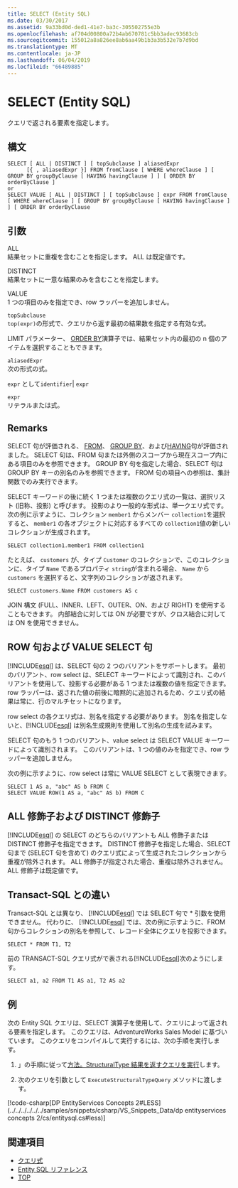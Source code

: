 ```yaml
---
title: SELECT (Entity SQL)
ms.date: 03/30/2017
ms.assetid: 9a33bd0d-ded1-41e7-ba3c-305502755e3b
ms.openlocfilehash: af704d00800a72b4ab670781c5bb3adec93683cb
ms.sourcegitcommit: 155012a8a826ee8ab6aa49b1b3a3b532e7b7d9bd
ms.translationtype: MT
ms.contentlocale: ja-JP
ms.lasthandoff: 06/04/2019
ms.locfileid: "66489885"
---
```

# <a name="select-entity-sql"></a>SELECT (Entity SQL)
クエリで返される要素を指定します。  
  
## <a name="syntax"></a>構文  
  
```  
SELECT [ ALL | DISTINCT ] [ topSubclause ] aliasedExpr   
      [{ , aliasedExpr }] FROM fromClause [ WHERE whereClause ] [ GROUP BY groupByClause [ HAVING havingClause ] ] [ ORDER BY orderByClause ]  
or  
SELECT VALUE [ ALL | DISTINCT ] [ topSubclause ] expr FROM fromClause [ WHERE whereClause ] [ GROUP BY groupByClause [ HAVING havingClause ] ] [ ORDER BY orderByClause  
```  
  
## <a name="arguments"></a>引数  
 ALL  
 結果セットに重複を含むことを指定します。 ALL は既定値です。  
  
 DISTINCT  
 結果セットに一意な結果のみを含むことを指定します。  
  
 VALUE  
 1 つの項目のみを指定でき、row ラッパーを追加しません。  
  
 `topSubclause`  
 `top(expr)`の形式で、クエリから返す最初の結果数を指定する有効な式。  
  
 LIMIT パラメーター、 [ORDER BY](../../../../../../docs/framework/data/adonet/ef/language-reference/order-by-entity-sql.md)演算子では、結果セット内の最初の n 個のアイテムを選択することもできます。  
  
 `aliasedExpr`  
 次の形式の式。  
  
 `expr` として`identifier`&#124; `expr`  
  
 `expr`  
 リテラルまたは式。  
  
## <a name="remarks"></a>Remarks  
 SELECT 句が評価される、 [FROM](../../../../../../docs/framework/data/adonet/ef/language-reference/from-entity-sql.md)、 [GROUP BY](../../../../../../docs/framework/data/adonet/ef/language-reference/group-by-entity-sql.md)、および[HAVING](../../../../../../docs/framework/data/adonet/ef/language-reference/having-entity-sql.md)句が評価されました。 SELECT 句は、FROM 句または外側のスコープから現在スコープ内にある項目のみを参照できます。 GROUP BY 句を指定した場合、SELECT 句は GROUP BY キーの別名のみを参照できます。 FROM 句の項目への参照は、集計関数でのみ実行できます。  
  
 SELECT キーワードの後に続く 1 つまたは複数のクエリ式の一覧は、選択リスト (旧称、投影) と呼びます。 投影のより一般的な形式は、単一クエリ式です。 次の例に示すように、コレクション `member1` からメンバー `collection1`を選択すると、 `member1` の各オブジェクトに対応するすべての `collection1`値の新しいコレクションが生成されます。  
  
```  
SELECT collection1.member1 FROM collection1  
```  
  
 たとえば、 `customers` が、タイプ `Customer` のコレクションで、このコレクションに、タイプ `Name` であるプロパティ `string`が含まれる場合、 `Name` から `customers` を選択すると、文字列のコレクションが返されます。  
  
```  
SELECT customers.Name FROM customers AS c  
```  
  
 JOIN 構文 (FULL、INNER、LEFT、OUTER、ON、および RIGHT) を使用することもできます。 内部結合に対しては ON が必要ですが、クロス結合に対しては ON を使用できません。  
  
## <a name="row-and-value-select-clauses"></a>ROW 句および VALUE SELECT 句  
 [!INCLUDE[esql](../../../../../../includes/esql-md.md)] は、SELECT 句の 2 つのバリアントをサポートします。 最初のバリアント、row select は、SELECT キーワードによって識別され、このバリアントを使用して、投影する必要がある 1 つまたは複数の値を指定できます。row ラッパーは、返された値の前後に暗黙的に追加されるため、クエリ式の結果は常に、行のマルチセットになります。  
  
 row select の各クエリ式は、別名を指定する必要があります。 別名を指定しないと、[!INCLUDE[esql](../../../../../../includes/esql-md.md)] は別名生成規則を使用して別名の生成を試みます。  
  
 SELECT 句のもう 1 つのバリアント、value select は SELECT VALUE キーワードによって識別されます。 このバリアントは、1 つの値のみを指定でき、row ラッパーを追加しません。  
  
 次の例に示すように、row select は常に VALUE SELECT として表現できます。  
  
```  
SELECT 1 AS a, "abc" AS b FROM C  
SELECT VALUE ROW(1 AS a, "abc" AS b) FROM C   
```  
  
## <a name="all-and-distinct-modifiers"></a>ALL 修飾子および DISTINCT 修飾子  
 [!INCLUDE[esql](../../../../../../includes/esql-md.md)] の SELECT のどちらのバリアントも ALL 修飾子または DISTINCT 修飾子を指定できます。 DISTINCT 修飾子を指定した場合、SELECT 句まで (SELECT 句を含めて) のクエリ式によって生成されたコレクションから重複が除外されます。 ALL 修飾子が指定された場合、重複は除外されません。ALL 修飾子は既定値です。  
  
## <a name="differences-from-transact-sql"></a>Transact-SQL との違い  
 Transact-SQL とは異なり、 [!INCLUDE[esql](../../../../../../includes/esql-md.md)] では SELECT 句で * 引数を使用できません。  代わりに、 [!INCLUDE[esql](../../../../../../includes/esql-md.md)] では、次の例に示すように、FROM 句からコレクションの別名を参照して、レコード全体にクエリを投影できます。  
  
```  
SELECT * FROM T1, T2  
```  
  
 前の TRANSACT-SQL クエリ式がで表される[!INCLUDE[esql](../../../../../../includes/esql-md.md)]次のようにします。  
  
```  
SELECT a1, a2 FROM T1 AS a1, T2 AS a2  
```  
  
## <a name="example"></a>例  
 次の Entity SQL クエリは、SELECT 演算子を使用して、クエリによって返される要素を指定します。 このクエリは、AdventureWorks Sales Model に基づいています。 このクエリをコンパイルして実行するには、次の手順を実行します。  
  
1. 」の手順に従って[方法。StructuralType 結果を返すクエリを実行](../../../../../../docs/framework/data/adonet/ef/how-to-execute-a-query-that-returns-structuraltype-results.md)します。  
  
2. 次のクエリを引数として `ExecuteStructuralTypeQuery` メソッドに渡します。  
  
 [!code-csharp[DP EntityServices Concepts 2#LESS](../../../../../../samples/snippets/csharp/VS_Snippets_Data/dp entityservices concepts 2/cs/entitysql.cs#less)]  
  
## <a name="see-also"></a>関連項目

- [クエリ式](../../../../../../docs/framework/data/adonet/ef/language-reference/query-expressions-entity-sql.md)
- [Entity SQL リファレンス](../../../../../../docs/framework/data/adonet/ef/language-reference/entity-sql-reference.md)
- [TOP](../../../../../../docs/framework/data/adonet/ef/language-reference/top-entity-sql.md)
